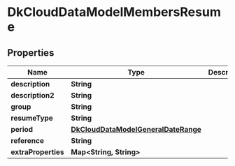 
# DkCloudDataModelMembersResume

## Properties
Name | Type | Description | Notes
------------ | ------------- | ------------- | -------------
**description** | **String** |  |  [optional]
**description2** | **String** |  |  [optional]
**group** | **String** |  |  [optional]
**resumeType** | **String** |  |  [optional]
**period** | [**DkCloudDataModelGeneralDateRange**](DkCloudDataModelGeneralDateRange.md) |  |  [optional]
**reference** | **String** |  |  [optional]
**extraProperties** | **Map&lt;String, String&gt;** |  |  [optional]



